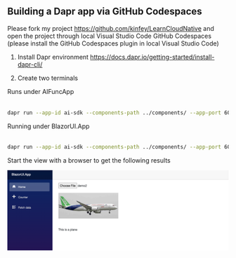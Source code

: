 ## **Building a Dapr app via GitHub Codespaces**

Please fork my project https://github.com/kinfey/LearnCloudNative and open the project through local Visual Studio Code GitHub Codespaces (please install the GitHub Codespaces plugin in local Visual Studio Code)

1. Install Dapr environment https://docs.dapr.io/getting-started/install-dapr-cli/

2. Create two terminals

Runs under AIFuncApp

```bash

dapr run --app-id ai-sdk --components-path ../components/ --app-port 6001 -- uvicorn main:app --port 6002

```

Running under BlazorUI.App

```bash

dapr run --app-id ai-sdk --components-path ../components/ --app-port 6001 -- uvicorn main:app --port 6002

```

Start the view with a browser to get the following results

<img src="./EN/imgs/02/14.png"/>






